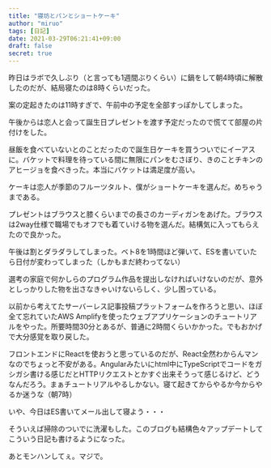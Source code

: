 ```yaml
---
title: "寝坊とパンとショートケーキ"
author: "miruo"
tags: [日記]
date: 2021-03-29T06:21:41+09:00
draft: false
secret: true
---
```


昨日はラボで久しぶり（と言っても1週間ぶりくらい）に鍋をして朝4時頃に解散したのだが、結局寝たのは8時くらいだった。

案の定起きたのは11時すぎで、午前中の予定を全部すっぽかしてしまった。

午後からは恋人と会って誕生日プレゼントを渡す予定だったので慌てて部屋の片付けをした。

昼飯を食べていないとのことだったので誕生日ケーキを買うついでにイーアスに。バケットで料理を待っている間に無限にパンをむさぼり、きのことチキンのアヒージョを食べきった。本当にバケットは満足度が高い。

ケーキは恋人が季節のフルーツタルト、僕がショートケーキを選んだ。めちゃうまである。

プレゼントはブラウスと膝くらいまでの長さのカーディガンをあげた。ブラウスは2way仕様で職場でもオフでも着ていける物を選んだ。結構気に入ってもらえたので良かった。

午後は割とダラダラしてしまった。ベト8を1時間ほど弾いて、ESを書いていたら日付が変わってしまった（しかもまだ終わってない）

選考の家庭で何かしらのプログラム作品を提出しなければいけないのだが、意外としっかりした物を出さなきゃいけないらしく、少し困っている。

以前から考えてたサーバーレス記事投稿プラットフォームを作ろうと思い、ほぼ全て忘れていたAWS Amplifyを使ったウェブアプリケーションのチュートリアルをやった。所要時間30分とあるが、普通に2時間くらいかかった。でもおかげで大分感覚を取り戻した。

フロントエンドにReactを使おうと思っているのだが、React全然わからんマンなのでちょっと不安がある。Angularみたいにhtml中にTypeScriptでコードをガシガシ書ける感じだとHTTPリクエストとかすぐ出来そうって感じるけど、どうなんだろう。まぁチュートリアルやるしかない。寝て起きてからやるか今からやるか迷うな（朝7時）

いや、今日はES書いてメール出して寝よう・・・

そういえば掃除のついでに洗濯もした。このブログも結構色々アップデートしてこういう日記も書けるようになった。

あとモンハンしてぇ。マジで。